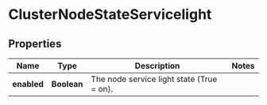 
# ClusterNodeStateServicelight

## Properties
Name | Type | Description | Notes
------------ | ------------- | ------------- | -------------
**enabled** | **Boolean** | The node service light state (True &#x3D; on). | 



